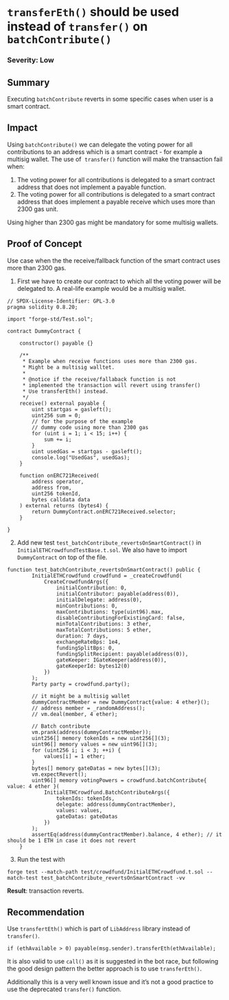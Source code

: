 # `transferEth()` should be used instead of `transfer()` on `batchContribute()`
### Severity: Low
## Summary
Executing `batchContribute` reverts in some specific cases when user is a smart contract.
## Impact
Using `batchContribute()` we can delegate the voting power for all contributions to an address which is a smart contract - for example a multisig wallet.
The use of  `transfer()` function will make the transaction fail when:
1. The voting power for all contributions is delegated to a smart contract address that does not implement a payable function.
2. The voting power for all contributions is delegated to a smart contract address that does implement a payable receive which uses more than 2300 gas unit.

Using higher than 2300 gas might be mandatory for some multisig wallets.
## Proof of Concept
Use case when the the receive/fallback function of the smart contract uses more than 2300 gas.

1. First we have to create our contract to which all the voting power will be delegated to. A real-life example would be a multisig wallet.
```
// SPDX-License-Identifier: GPL-3.0
pragma solidity 0.8.20;

import "forge-std/Test.sol";

contract DummyContract {
    
    constructor() payable {}
    
    /**
     * Example when receive functions uses more than 2300 gas.
     * Might be a multisig walltet. 
     * 
     * @notice if the receive/fallaback function is not 
     * implemented the transaction will revert using transfer()
     * Use transferEth() instead.
     */
    receive() external payable {
        uint startgas = gasleft();
        uint256 sum = 0;
        // for the purpose of the example
        // dummy code using more than 2300 gas
        for (uint i = 1; i < 15; i++) {
            sum += i;
        }
        uint usedGas = startgas - gasleft();
        console.log("UsedGas", usedGas);
    }

    function onERC721Received(
        address operator,
        address from,
        uint256 tokenId,
        bytes calldata data
    ) external returns (bytes4) {
        return DummyContract.onERC721Received.selector;
    }

}
```
2. Add new test `test_batchContribute_revertsOnSmartContract()` in `InitialETHCrowdfundTestBase.t.sol`. We also have to import `DummyContract`  on top of the file.

```
function test_batchContribute_revertsOnSmartContract() public {
        InitialETHCrowdfund crowdfund = _createCrowdfund(
            CreateCrowdfundArgs({
                initialContribution: 0,
                initialContributor: payable(address(0)),
                initialDelegate: address(0),
                minContributions: 0,
                maxContributions: type(uint96).max,
                disableContributingForExistingCard: false,
                minTotalContributions: 3 ether,
                maxTotalContributions: 5 ether,
                duration: 7 days,
                exchangeRateBps: 1e4,
                fundingSplitBps: 0,
                fundingSplitRecipient: payable(address(0)),
                gateKeeper: IGateKeeper(address(0)),
                gateKeeperId: bytes12(0)
            })
        );
        Party party = crowdfund.party();

        // it might be a multisig wallet
        dummyContractMember = new DummyContract{value: 4 ether}();
        // address member = _randomAddress();
        // vm.deal(member, 4 ether);

        // Batch contribute
        vm.prank(address(dummyContractMember));
        uint256[] memory tokenIds = new uint256[](3);
        uint96[] memory values = new uint96[](3);
        for (uint256 i; i < 3; ++i) {
            values[i] = 1 ether;
        }
        bytes[] memory gateDatas = new bytes[](3);
        vm.expectRevert();
        uint96[] memory votingPowers = crowdfund.batchContribute{ value: 4 ether }(
            InitialETHCrowdfund.BatchContributeArgs({
                tokenIds: tokenIds,
                delegate: address(dummyContractMember),
                values: values,
                gateDatas: gateDatas
            })
        );
        assertEq(address(dummyContractMember).balance, 4 ether); // it should be 1 ETH in case it does not revert
    }
```
3. Run the test with
```
forge test --match-path test/crowdfund/InitialETHCrowdfund.t.sol --match-test test_batchContribute_revertsOnSmartContract -vv
```
**Result**: transaction reverts.
## Recommendation
Use `transfertEth()` which is part of `LibAddress` library instead of `transfer()`.
```
if (ethAvailable > 0) payable(msg.sender).transferEth(ethAvailable);
```
It is also valid to use `call()` as it is suggested in the bot race, but following the good design pattern the better approach is to use `transferEth()`.

Additionally this is a very well known issue and it’s not a good practice to use the deprecated `transfer()` function.